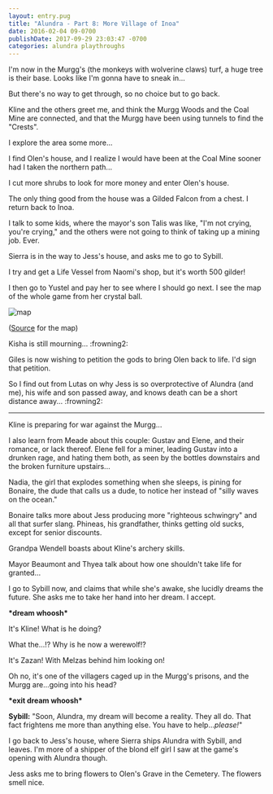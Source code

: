 ```yaml
---
layout: entry.pug
title: "Alundra - Part 8: More Village of Inoa"
date: 2016-02-04 09-0700
publishDate: 2017-09-29 23:03:47 -0700
categories: alundra playthroughs
---
```


I'm now in the Murgg's (the monkeys with wolverine claws) turf, a huge tree is their base. Looks like I'm gonna have to sneak in...

But there's no way to get through, so no choice but to go back.

Kline and the others greet me, and think the Murgg Woods and the Coal Mine are connected, and that the Murgg have been using tunnels to find the "Crests".

I explore the area some more...

I find Olen's house, and I realize I would have been at the Coal Mine sooner had I taken the northern path...

I cut more shrubs to look for more money and enter Olen's house.

The only thing good from the house was a Gilded Falcon from a chest. I return back to Inoa.

I talk to some kids, where the mayor's son Talis was like, "I'm not crying, you're crying," and the others were not going to think of taking up a mining job. Ever.

Sierra is in the way to Jess's house, and asks me to go to Sybill.

I try and get a Life Vessel from Naomi's shop, but it's worth 500 gilder!

I then go to Yustel and pay her to see where I should go next. I see the map of the whole game from her crystal ball.

<img src="http://vgmaps.com/Atlas/PSX/Alundra-World(In-GameMap).png" alt="map"></img>

(<a href="http://vgmaps.com/Atlas/PSX/Alundra-World(In-GameMap).png">Source</a> for the map)

Kisha is still mourning... :frowning2:

Giles is now wishing to petition the gods to bring Olen back to life. I'd sign that petition.

So I find out from Lutas on why Jess is so overprotective of Alundra (and me), his wife and son passed away, and knows death can be a short distance away... :frowning2:

---

Kline is preparing for war against the Murgg...

I also learn from Meade about this couple: Gustav and Elene, and their romance, or lack thereof. Elene fell for a miner, leading Gustav into a drunken rage, and hating them both, as seen by the bottles downstairs and the broken furniture upstairs...

Nadia, the girl that explodes something when she sleeps, is pining for Bonaire, the dude that calls us a dude, to notice her instead of "silly waves on the ocean."

Bonaire talks more about Jess producing more "righteous schwingry" and all that surfer slang. Phineas, his grandfather, thinks getting old sucks, except for senior discounts.

Grandpa Wendell boasts about Kline's archery skills.

Mayor Beaumont and Thyea talk about how one shouldn't take life for granted...

I go to Sybill now, and claims that while she's awake, she lucidly dreams the future. She asks me to take her hand into her dream. I accept.

**\*dream whoosh\***

It's Kline! What is he doing?

What the...!? Why is he now a werewolf!?

It's Zazan! With Melzas behind him looking on!

Oh no, it's one of the villagers caged up in the Murgg's prisons, and the Murgg are...going into his head?

**\*exit dream whoosh\***

**Sybill:** "Soon, Alundra, my dream will become a reality. They all do. That fact frightens me more than anything else. You have to help...*please!*"

I go back to Jess's house, where Sierra ships Alundra with Sybill, and leaves. I'm more of a shipper of the blond elf girl I saw at the game's opening with Alundra though.

Jess asks me to bring flowers to Olen's Grave in the Cemetery. The flowers smell nice.
